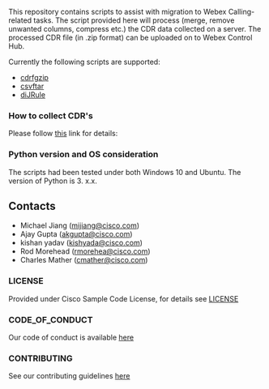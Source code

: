 This repository contains scripts to assist with migration to Webex Calling-related tasks.
The script provided here will process (merge, remove unwanted columns, compress etc.) the CDR data collected on a server. The processed CDR file (in .zip format) can be uploaded on to Webex Control Hub.

Currently the following scripts are supported:

- [cdrfgzip](cdrfgzip/README.md)
- [csvftar](csvftar/README.md)
- [diJRule](diJRule/README.md)

### How to collect CDR's
Please follow [this](https://www.cisco.com/c/en/us/td/docs/voice_ip_comm/cucm/service/12_5_1/Car/cucm_b_cdr-analysis-reporting-admin-guide-1251/cucm_b_cdr-analysis-reporting-admin-guide-1251_chapter_010.html#CUCM_RF_C60605F7_00) link for details: 

### Python version and OS consideration
The scripts had been tested under both Windows 10 and Ubuntu.
The version of Python is 3. x.x.

## Contacts
* Michael Jiang (mijiang@cisco.com)
* Ajay Gupta (akgupta@cisco.com)
* kishan yadav (kishyada@cisco.com)
* Rod Morehead (rmorehea@cisco.com)
* Charles Mather (cmather@cisco.com)

### LICENSE

Provided under Cisco Sample Code License, for details see [LICENSE](LICENSE.md)

### CODE_OF_CONDUCT

Our code of conduct is available [here](CODE_OF_CONDUCT.md)

### CONTRIBUTING

See our contributing guidelines [here](CONTRIBUTING.md)